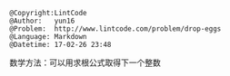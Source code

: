 ```
@Copyright:LintCode
@Author:   yun16
@Problem:  http://www.lintcode.com/problem/drop-eggs
@Language: Markdown
@Datetime: 17-02-26 23:48
```

数学方法：可以用求根公式取得下一个整数